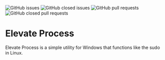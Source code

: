 ![GitHub issues](https://img.shields.io/github/issues/davidjamesmarley/ElevateProcess?style=flat-square)
![GitHub closed issues](https://img.shields.io/github/issues-closed/davidjamesmarley/ElevateProcess?style=flat-square)
![GitHub pull requests](https://img.shields.io/github/issues-pr/davidjamesmarley/ElevateProcess?style=flat-square)
![GitHub closed pull requests](https://img.shields.io/github/issues-pr-closed/davidjamesmarley/ElevateProcess?style=flat-square)


# Elevate Process

Elevate Process is a simple utility for Windows that functions like the sudo in Linux.
